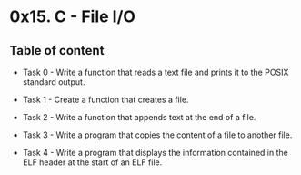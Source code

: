 # 0x15. C - File I/O



## Table of content

* Task 0 - Write a function that reads a text file and prints it to the POSIX standard output.

* Task 1 - Create a function that creates a file.

* Task 2 - Write a function that appends text at the end of a file.

* Task 3 - Write a program that copies the content of a file to another file.

* Task 4 - Write a program that displays the information contained in the ELF header at the start of an ELF file.
